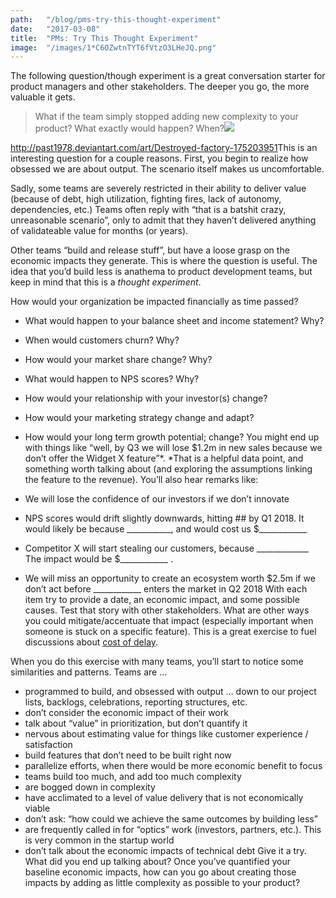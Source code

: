 ```yaml
---
path:	"/blog/pms-try-this-thought-experiment"
date:	"2017-03-08"
title:	"PMs: Try This Thought Experiment"
image:	"/images/1*C6OZwtnTYT6fVtzO3LHeJQ.png"
---
```


The following question/though experiment is a great conversation starter for product managers and other stakeholders. The deeper you go, the more valuable it gets.


> What if the team simply stopped adding new complexity to your product? What exactly would happen? When?![](/images/1*C6OZwtnTYT6fVtzO3LHeJQ.png)

<http://past1978.deviantart.com/art/Destroyed-factory-175203951>This is an interesting question for a couple reasons. First, you begin to realize how obsessed we are about output. The scenario itself makes us uncomfortable.

Sadly, some teams are severely restricted in their ability to deliver value (because of debt, high utilization, fighting fires, lack of autonomy, dependencies, etc.) Teams often reply with “that is a batshit crazy, unreasonable scenario”, only to admit that they haven’t delivered anything of validateable value for months (or years).

Other teams “build and release stuff”, but have a loose grasp on the economic impacts they generate. This is where the question is useful. The idea that you’d build less is anathema to product development teams, but keep in mind that this is a *thought experiment*.

How would your organization be impacted financially as time passed?

* What would happen to your balance sheet and income statement? Why?
* When would customers churn? Why?
* How would your market share change? Why?
* What would happen to NPS scores? Why?
* How would your relationship with your investor(s) change?
* How would your marketing strategy change and adapt?
* How would your long term growth potential; change?
You might end up with things like “well, by Q3 we will lose $1.2m in new sales because we don’t offer the Widget X feature”*. *That is a helpful data point, and something worth talking about (and exploring the assumptions linking the feature to the revenue). You’ll also hear remarks like:

* We will lose the confidence of our investors if we don’t innovate
* NPS scores would drift slightly downwards, hitting ## by Q1 2018. It would likely be because \_\_\_\_\_\_\_\_\_\_\_, and would cost us $\_\_\_\_\_\_\_\_\_\_\_\_
* Competitor X will start stealing our customers, because \_\_\_\_\_\_\_\_\_\_\_\_\_ The impact would be $\_\_\_\_\_\_\_\_\_\_\_\_ .
* We will miss an opportunity to create an ecosystem worth $2.5m if we don’t act before \_\_\_\_\_\_\_\_\_\_\_\_ enters the market in Q2 2018
With each item try to provide a date, an economic impact, and some possible causes. Test that story with other stakeholders. What are other ways you could mitigate/accentuate that impact (especially important when someone is stuck on a specific feature). This is a great exercise to fuel discussions about [cost of delay](http://blackswanfarming.com/cost-of-delay/).

When you do this exercise with many teams, you’ll start to notice some similarities and patterns. Teams are …

* programmed to build, and obsessed with output … down to our project lists, backlogs, celebrations, reporting structures, etc.
* don’t consider the economic impact of their work
* talk about “value” in prioritization, but don’t quantify it
* nervous about estimating value for things like customer experience / satisfaction
* build features that don’t need to be built right now
* parallelize efforts, when there would be more economic benefit to focus
* teams build too much, and add too much complexity
* are bogged down in complexity
* have acclimated to a level of value delivery that is not economically viable
* don’t ask: “how could we achieve the same outcomes by building less”
* are frequently called in for “optics” work (investors, partners, etc.). This is very common in the startup world
* don’t talk about the economic impacts of technical debt
Give it a try. What did you end up talking about? Once you’ve quantified your baseline economic impacts, how can you go about creating those impacts by adding as little complexity as possible to your product?

